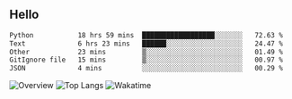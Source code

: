 ## Hello
<!--START_SECTION:waka-->

```txt
Python           18 hrs 59 mins  ██████████████████░░░░░░░   72.63 %
Text             6 hrs 23 mins   ██████░░░░░░░░░░░░░░░░░░░   24.47 %
Other            23 mins         ▒░░░░░░░░░░░░░░░░░░░░░░░░   01.49 %
GitIgnore file   15 mins         ▒░░░░░░░░░░░░░░░░░░░░░░░░   00.97 %
JSON             4 mins          ░░░░░░░░░░░░░░░░░░░░░░░░░   00.29 %
```

<!--END_SECTION:waka-->
![Overview](https://github-readme-stats.vercel.app/api?username=QIHANG111&count_private=true&include_all_commits=false&card_width=100&title_color=CC88BB&line_height=27&text_color=885566&bg_color=FFFFFF)
![Top Langs](https://github-readme-stats.vercel.app/api/top-langs/?username=QIHANG111&&langs_count=3&card_height=500&card_width=100&title_color=CC88BB&text_color=885566&bg_color=FFFFFF)
![Wakatime](https://github-readme-stats.vercel.app/api/wakatime?username=QIHANG111&card_width=250&title_color=CC88BB&langs_count=5&text_color=885566&bg_color=bg_color=FFFFFF)
